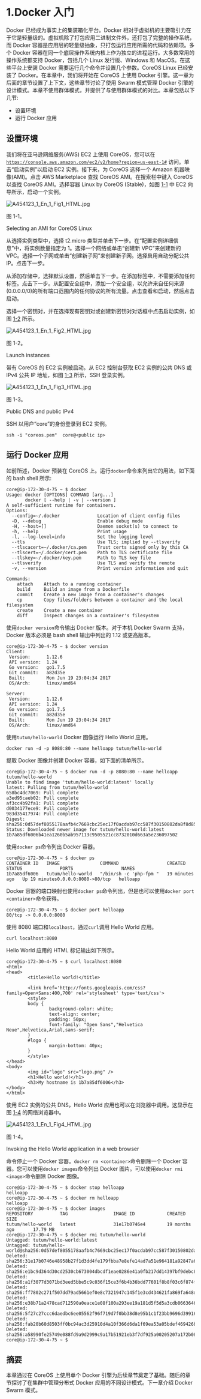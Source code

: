 # 1.Docker 入门

Docker 已经成为事实上的集装箱化平台。Docker 相对于虚拟机的主要吸引力在于它是轻量级的。虚拟机除了打包应用二进制文件外，还打包了完整的操作系统，而 Docker 容器是应用层的轻量级抽象，只打包运行应用所需的代码和依赖项。多个 Docker 容器在同一个底层操作系统内核上作为独立的进程运行。大多数常用的操作系统都支持 Docker，包括几个 Linux 发行版、Windows 和 MacOS。在这些平台上安装 Docker 需要运行几个命令并设置几个参数。CoreOS Linux 已经安装了 Docker。在本章中，我们将开始在 CoreOS 上使用 Docker 引擎。这一章为后面的章节设置了上下文，这些章节讨论了使用 Swarm 模式管理 Docker 引擎的设计模式。本章不使用群体模式，并提供了与使用群体模式的对比。本章包括以下几节:

*   设置环境
*   运行 Docker 应用

## 设置环境

我们将在亚马逊网络服务(AWS) EC2 上使用 CoreOS，您可以在 [`https://console.aws.amazon.com/ec2/v2/home?region=us-east-1#`](https://console.aws.amazon.com/ec2/v2/home%3Fregion=us-east-1) 访问。单击“启动实例”以启动 EC2 实例。接下来，为 CoreOS 选择一个 Amazon 机器映像(AMI)。点击 AWS Marketplace 查找 CoreOS AMI。在搜索栏中键入 CoreOS 以查找 CoreOS AMI。选择容器 Linux by CoreOS (Stable)，如图 [1-1](#Fig1) 中 EC2 向导所示，启动一个实例。

![A454123_1_En_1_Fig1_HTML.jpg](../Images/A454123_1_En_1_Fig1_HTML.jpg)

图 1-1。

Selecting an AMI for CoreOS Linux

从选择实例类型中，选择 t2.micro 类型并单击下一步。在“配置实例详细信息”中，将实例数量指定为 1。选择一个网络或单击“创建新 VPC”来创建新的 VPC。选择一个子网或单击“创建新子网”来创建新子网。选择启用自动分配公共 IP。点击下一步。

从添加存储中，选择默认设置，然后单击下一步。在添加标签中，不需要添加任何标签。点击下一步。从配置安全组中，添加一个安全组，以允许来自任何来源(0.0.0.0/0)的所有端口范围内的任何协议的所有流量。点击查看和启动，然后点击启动。

选择一个密钥对，并在选择现有密钥对或创建新密钥对对话框中点击启动实例，如图 [1-2](#Fig2) 所示。

![A454123_1_En_1_Fig2_HTML.jpg](../Images/A454123_1_En_1_Fig2_HTML.jpg)

图 1-2。

Launch instances

带有 CoreOS 的 EC2 实例被启动。从 EC2 控制台获取 EC2 实例的公共 DNS 或 IPv4 公共 IP 地址，如图 [1-3](#Fig3) 所示，SSH 登录实例。

![A454123_1_En_1_Fig3_HTML.jpg](../Images/A454123_1_En_1_Fig3_HTML.jpg)

图 1-3。

Public DNS and public IPv4

SSH 以用户“core”的身份登录到 EC2 实例。

```
ssh -i "coreos.pem"  core@<public ip>

```

## 运行 Docker 应用

如前所述，Docker 预装在 CoreOS 上。运行`docker`命令来列出它的用法，如下面的 bash shell 所示:

```
core@ip-172-30-4-75 ∼ $ docker
Usage: docker [OPTIONS] COMMAND [arg...]
       docker [ --help | -v | --version ]
A self-sufficient runtime for containers.
Options:
  --config=∼/.docker              Location of client config files
  -D, --debug                     Enable debug mode
  -H, --host=[]                   Daemon socket(s) to connect to
  -h, --help                      Print usage
  -l, --log-level=info            Set the logging level
  --tls                           Use TLS; implied by --tlsverify
  --tlscacert=∼/.docker/ca.pem    Trust certs signed only by this CA
  --tlscert=∼/.docker/cert.pem    Path to TLS certificate file
  --tlskey=∼/.docker/key.pem      Path to TLS key file
  --tlsverify                     Use TLS and verify the remote
  -v, --version                   Print version information and quit

Commands:
    attach    Attach to a running container
    build     Build an image from a Dockerfile
    commit    Create a new image from a container's changes
    cp        Copy files/folders between a container and the local filesystem
    create    Create a new container
    diff      Inspect changes on a container's filesystem

```

使用`docker version`命令输出 Docker 版本。对于本机 Docker Swarm 支持，Docker 版本必须是 bash shell 输出中列出的 1.12 或更高版本。

```
core@ip-172-30-4-75 ∼ $ docker version
Client:
 Version:      1.12.6
 API version:  1.24
 Go version:   go1.7.5
 Git commit:   a82d35e
 Built:        Mon Jun 19 23:04:34 2017
 OS/Arch:      linux/amd64

Server:
 Version:      1.12.6
 API version:  1.24
 Go version:   go1.7.5
 Git commit:   a82d35e
 Built:        Mon Jun 19 23:04:34 2017
 OS/Arch:      linux/amd64

```

使用`tutum/hello-world` Docker 图像运行 Hello World 应用。

```
docker run -d -p 8080:80 --name helloapp tutum/hello-world

```

提取 Docker 图像并创建 Docker 容器，如下面的清单所示。

```
core@ip-172-30-4-75 ∼ $ docker run -d -p 8080:80 --name helloapp tutum/hello-world
Unable to find image 'tutum/hello-world:latest' locally
latest: Pulling from tutum/hello-world
658bc4dc7069: Pull complete
a3ed95caeb02: Pull complete
af3cc4b92fa1: Pull complete
d0034177ece9: Pull complete
983d35417974: Pull complete
Digest: sha256:0d57def8055178aafb4c7669cbc25ec17f0acdab97cc587f30150802da8f8d85
Status: Downloaded newer image for tutum/hello-world:latest
1b7a85df6006b41ea1260b5ab957113c9505521cc8732010d663a5e236097502

```

使用`docker ps`命令列出 Docker 容器。

```
core@ip-172-30-4-75 ∼ $ docker ps                                                 
CONTAINER ID   IMAGE               COMMAND                  CREATED          STATUS              PORTS                  NAMES
1b7a85df6006   tutum/hello-world   "/bin/sh -c 'php-fpm "   19 minutes ago   Up 19 minutes0.0.0.0:8080->80/tcp   helloapp

```

Docker 容器的端口映射也使用`docker ps`命令列出，但是也可以使用`docker port <container>`命令获得。

```
core@ip-172-30-4-75 ∼ $ docker port helloapp
80/tcp -> 0.0.0.0:8080

```

使用 8080 端口和`localhost`，通过`curl`调用 Hello World 应用。

```
curl localhost:8080

```

Hello World 应用的 HTML 标记输出如下所示。

```
core@ip-172-30-4-75 ∼ $ curl localhost:8080
<html>
<head>
        <title>Hello world!</title>

        <link href='http://fonts.googleapis.com/css?family=Open+Sans:400,700' rel='stylesheet' type='text/css'>
        <style>
        body {
                background-color: white;
                text-align: center;
                padding: 50px;
                font-family: "Open Sans","Helvetica Neue",Helvetica,Arial,sans-serif;
        }
        #logo {
                margin-bottom: 40px;
        }
        </style>
</head>
<body>
        <img id="logo" src="logo.png" />
        <h1>Hello world!</h1>
        <h3>My hostname is 1b7a85df6006</h3>
</body>
</html>

```

使用 EC2 实例的公共 DNS，Hello World 应用也可以在浏览器中调用。这显示在图 [1-4](#Fig4) 的网络浏览器中。

![A454123_1_En_1_Fig4_HTML.jpg](../Images/A454123_1_En_1_Fig4_HTML.jpg)

图 1-4。

Invoking the Hello World application in a web browser

命令停止一个 Docker 容器。`docker rm <container>`命令删除一个 Docker 容器。您可以使用`docker images`命令列出 Docker 图片。可以使用`docker rmi <image>`命令删除 Docker 图像。

```
core@ip-172-30-4-75 ∼ $ docker stop helloapp
helloapp
core@ip-172-30-4-75 ∼ $ docker rm helloapp
helloapp
core@ip-172-30-4-75 ∼ $ docker images
REPOSITORY          TAG                 IMAGE ID            CREATED             SIZE
tutum/hello-world   latest              31e17b0746e4        19 months ago       17.79 MB
core@ip-172-30-4-75 ∼ $ docker rmi tutum/hello-world
Untagged: tutum/hello-world:latest
Untagged: tutum/hello-world@sha256:0d57def8055178aafb4c7669cbc25ec17f0acdab97cc587f30150802da8f8d85
Deleted: sha256:31e17b0746e48958b27f1d3dd4fe179fbba7e8efe14ad7a51e964181a92847a6
Deleted: sha256:e1bc9d364d30cd2530cb673004dbcdf1eae0286e41a0fb217dd14397bf9debc8
Deleted: sha256:a1f3077d3071bd3eed5bbe5c9c036f15ce3f6b4b36bdd77601f8b8f03c6f874f
Deleted: sha256:ff7802c271f507dd79ad5661ef0e8c7321947c145f1e3cd434621fa869fa648d
Deleted: sha256:e38b71a2478cad712590a0eace1e08f100a293ee19a181d5f5d5a3cdb0663646
Deleted: sha256:5f27c27ccc6daedbc6ee05562f96f719d7f0bb38d8e95b1c1f23bb9696d39916
Deleted: sha256:fab20b60d8503ff0bc94ac3d25910d4a10f366d6da1f69ea53a05bdef469426b
Deleted: sha256:a58990fe25749e088fd9a9d2999c9a17b51921eb3f7df925a00205207a172b08
core@ip-172-30-4-75 ∼ $ 

```

## 摘要

本章通过在 CoreOS 上使用单个 Docker 引擎为后续章节奠定了基础。随后的章节探讨了在集群中管理分布式 Docker 应用的不同设计模式。下一章介绍 Docker Swarm 模式。